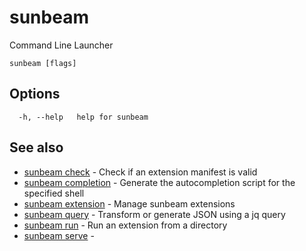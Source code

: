 # sunbeam

Command Line Launcher

```
sunbeam [flags]
```

## Options

```
  -h, --help   help for sunbeam
```

## See also

* [sunbeam check](./sunbeam_check.md)	 - Check if an extension manifest is valid
* [sunbeam completion](./sunbeam_completion.md)	 - Generate the autocompletion script for the specified shell
* [sunbeam extension](./sunbeam_extension.md)	 - Manage sunbeam extensions
* [sunbeam query](./sunbeam_query.md)	 - Transform or generate JSON using a jq query
* [sunbeam run](./sunbeam_run.md)	 - Run an extension from a directory
* [sunbeam serve](./sunbeam_serve.md)	 - 

